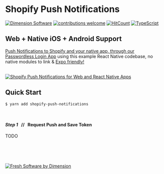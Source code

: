 <p align="center">

# Shopify Push Notifications

[![Dimension Software][html5-image]][ds-link]
[![contributions welcome](https://img.shields.io/badge/contributions-welcome-brightgreen.svg?style=flat)](https://github.com/DimensionSoftware/shopify-push-notifications/issues)
[![HitCount](http://hits.dwyl.io/DimensionSoftware/shopify-push-notifications.svg)](http://hits.dwyl.io/DimensionSoftware/shopify-push-notifications)
[![TypeScript](https://badges.frapsoft.com/typescript/version/typescript-next.svg?v=101)][ds-link]

</p>

## Web + Native iOS + Android Support

[Push Notifications to Shopify and your native app, through our Passwordless Login App][pw-link] using this example React Native codebase, no native modules to link & [Expo friendly!][expo-link]
<br />
<br />

[![Shopify Push Notifications for Web and React Native Apps][ss-image]][pw-link]


## Quick Start

```
$ yarn add shopify-push-notifications
```

<br />

#### *Step 1* &nbsp; // &nbsp; Request Push and Save Token

TODO

<br />
<br />
<br />
<p align="center">

[![Fresh Software by Dimension][ds-image]][ds-link]

</p>

[pw-link]: https://login.dimensionsoftware.com
[ds-link]: https://dimensionsoftware.com
[expo-link]: https://expo.io
[ss-image]: ./examples/react-native/assets/screenshot.png
[html5-image]: http://img.shields.io/badge/HTML-5-blue.svg?style=flat
[ds-image]: https://dimensionsoftware.com/static/images/github/software_by.png
